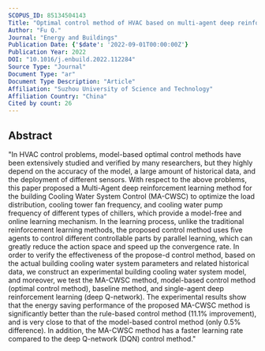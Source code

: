 ```yaml
---
SCOPUS_ID: 85134504143
Title: "Optimal control method of HVAC based on multi-agent deep reinforcement learning"
Author: "Fu Q."
Journal: "Energy and Buildings"
Publication Date: {'$date': '2022-09-01T00:00:00Z'}
Publication Year: 2022
DOI: "10.1016/j.enbuild.2022.112284"
Source Type: "Journal"
Document Type: "ar"
Document Type Description: "Article"
Affiliation: "Suzhou University of Science and Technology"
Affiliation Country: "China"
Cited by count: 26
---
```


## Abstract
"In HVAC control problems, model-based optimal control methods have been extensively studied and verified by many researchers, but they highly depend on the accuracy of the model, a large amount of historical data, and the deployment of different sensors. With respect to the above problems, this paper proposed a Multi-Agent deep reinforcement learning method for the building Cooling Water System Control (MA-CWSC) to optimize the load distribution, cooling tower fan frequency, and cooling water pump frequency of different types of chillers, which provide a model-free and online learning mechanism. In the learning process, unlike the traditional reinforcement learning methods, the proposed control method uses five agents to control different controllable parts by parallel learning, which can greatly reduce the action space and speed up the convergence rate. In order to verify the effectiveness of the propose-d control method, based on the actual building cooling water system parameters and related historical data, we construct an experimental building cooling water system model, and moreover, we test the MA-CWSC method, model-based control method (optimal control method), baseline method, and single-agent deep reinforcement learning (deep Q-network). The experimental results show that the energy saving performance of the proposed MA-CWSC method is significantly better than the rule-based control method (11.1% improvement), and is very close to that of the model-based control method (only 0.5% difference). In addition, the MA-CWSC method has a faster learning rate compared to the deep Q-network (DQN) control method."
